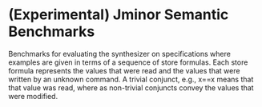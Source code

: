 # (Experimental) Jminor Semantic Benchmarks

Benchmarks for evaluating the synthesizer on specifications where examples are given in terms of a sequence of store formulas.
Each store formula represents the values that were read and the values that were written by an unknown command.
A trivial conjunct, e.g., x==x means that that value was read, where as non-trivial conjuncts convey the values that were modified.
